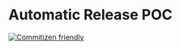 # Automatic Release POC

[![Commitizen friendly](https://img.shields.io/badge/commitizen-friendly-brightgreen.svg)](http://commitizen.github.io/cz-cli/)
